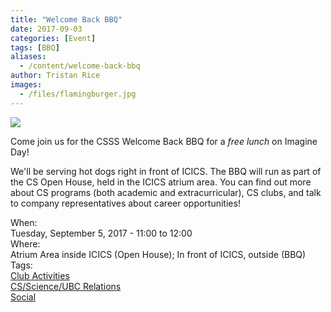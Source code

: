 ```yaml
---
title: "Welcome Back BBQ"
date: 2017-09-03
categories: [Event]
tags: [BBQ]
aliases:
  - /content/welcome-back-bbq
author: Tristan Rice
images:
  - /files/flamingburger.jpg
---
```


<div class="field field-name-body field-type-text-with-summary field-label-hidden"><div class="field-items"><div class="field-item even"><p><img src="https://ubccsss.org/files/flamingburger.jpg" style="max-width: 100%"></p>

<p>Come join us for the CSSS Welcome Back BBQ for a <em>free lunch</em> on Imagine Day!</p>

<p>We&apos;ll be serving hot dogs right in front of ICICS. The BBQ will run as part of the CS Open House, held in the ICICS atrium area. You can find out more about CS programs (both academic and extracurricular), CS clubs, and talk to company representatives about career opportunities!</p>
</div></div></div><div class="field field-name-field-dates field-type-datetime field-label-above"><div class="field-label">When:&#xA0;</div><div class="field-items"><div class="field-item even"><span class="date-display-single">Tuesday, September 5, 2017 - <span class="date-display-range"><span class="date-display-start">11:00</span> to <span class="date-display-end">12:00</span></span></span></div></div></div><div class="field field-name-field-location field-type-text field-label-above"><div class="field-label">Where:&#xA0;</div><div class="field-items"><div class="field-item even">Atrium Area inside ICICS (Open House); In front of ICICS, outside (BBQ)</div></div></div>    <footer>
    <div class="field field-name-field-tags field-type-taxonomy-term-reference field-label-above"><div class="field-label">Tags:&#xA0;</div><div class="field-items"><div class="field-item even"><a href="/club">Club Activities</a></div><div class="field-item odd"><a href="/taxonomy/term/1">CS/Science/UBC Relations</a></div><div class="field-item even"><a href="/social">Social</a></div></div></div>      </footer>
